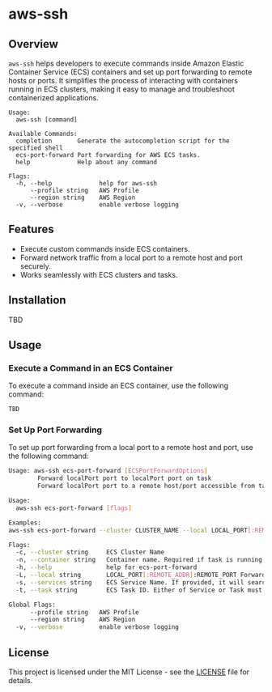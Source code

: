 # aws-ssh

## Overview

`aws-ssh` helps developers to execute commands inside Amazon Elastic Container Service (ECS) containers and set up port forwarding to remote hosts or ports. It simplifies the process of interacting with containers running in ECS clusters, making it easy to manage and troubleshoot containerized applications.

```
Usage:
  aws-ssh [command]

Available Commands:
  completion       Generate the autocompletion script for the specified shell
  ecs-port-forward Port forwarding for AWS ECS tasks.
  help             Help about any command

Flags:
  -h, --help             help for aws-ssh
      --profile string   AWS Profile
      --region string    AWS Region
  -v, --verbose          enable verbose logging

```

## Features

- Execute custom commands inside ECS containers.
- Forward network traffic from a local port to a remote host and port securely.
- Works seamlessly with ECS clusters and tasks.

## Installation

TBD

## Usage

### Execute a Command in an ECS Container

To execute a command inside an ECS container, use the following command:

```sh
TBD
```


### Set Up Port Forwarding

To set up port forwarding from a local port to a remote host and port, use the following command:


```sh
Usage: aws-ssh ecs-port-forward [ECSPortForwardOptions]
        Forward localPort port to localPort port on task
        Forward localPort port to a remote host/port accessible from task

Usage:
  aws-ssh ecs-port-forward [flags]

Examples:
aws-ssh ecs-port-forward --cluster CLUSTER_NAME --local LOCAL_PORT[:REMOTE_ADDR]:REMOTE_PORT --task TASK_ID

Flags:
  -c, --cluster string     ECS Cluster Name
  -n, --container string   Container name. Required if task is running more than one container
  -h, --help               help for ecs-port-forward
  -L, --local string       LOCAL_PORT[:REMOTE_ADDR]:REMOTE_PORT Forward a local port to a remote address/port
  -s, --services string    ECS Service Name. If provided, it will search the ECS Service and try to access to an Active task. Either of Service or Task must be provided.
  -t, --task string        ECS Task ID. Either of Service or Task must be provided.

Global Flags:
      --profile string   AWS Profile
      --region string    AWS Region
  -v, --verbose          enable verbose logging
```

## License

This project is licensed under the MIT License - see the [LICENSE](LICENSE) file for details.
